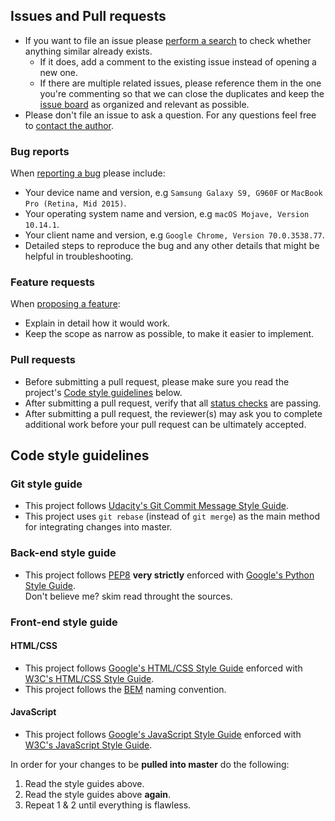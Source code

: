 ## Issues and Pull requests
- If you want to file an issue please [perform a search](https://github.com/mariusmucenicu/mind-games/issues) to check whether anything similar already exists.
  - If it does, add a comment to the existing issue instead of opening a new one.
  - If there are multiple related issues, please reference them in the one you're commenting so that we can close the duplicates and keep the [issue board](https://github.com/mariusmucenicu/mind-games/issues) as organized and relevant as possible.
- Please don't file an issue to ask a question. For any questions feel free to <a href="mailto:marius_mucenicu@yahoo.com">contact the author</a>.

### Bug reports
When [reporting a bug](https://github.com/mariusmucenicu/mind-games/issues) please include:
- Your device name and version, e.g `Samsung Galaxy S9, G960F` or `MacBook Pro (Retina, Mid 2015)`.
- Your operating system name and version, e.g `macOS Mojave, Version 10.14.1`.
- Your client name and version, e.g `Google Chrome, Version 70.0.3538.77`.
- Detailed steps to reproduce the bug and any other details that might be helpful in troubleshooting.

### Feature requests
When [proposing a feature](https://github.com/mariusmucenicu/mind-games/issues):
- Explain in detail how it would work.
- Keep the scope as narrow as possible, to make it easier to implement.

### Pull requests
- Before submitting a pull request, please make sure you read the project's [Code style guidelines](https://github.com/mariusmucenicu/mind-games/blob/master/docs/CONTRIBUTING.md#code-style-guidelines) below.
- After submitting a pull request, verify that all [status checks](https://help.github.com/articles/about-status-checks/) are passing.
- After submitting a pull request, the reviewer(s) may ask you to complete additional work before your pull request can be ultimately accepted.

## Code style guidelines

### Git style guide
+ This project follows [Udacity's Git Commit Message Style Guide](https://udacity.github.io/git-styleguide/).
+ This project uses `git rebase` (instead of `git merge`) as the main method for integrating changes into master.

### Back-end style guide
+ This project follows [PEP8](https://www.python.org/dev/peps/pep-0008/) **very strictly** enforced with [Google's Python Style Guide](https://github.com/google/styleguide/blob/gh-pages/pyguide.md).  
Don't believe me? skim read throught the sources.

### Front-end style guide

#### HTML/CSS
+ This project follows [Google's HTML/CSS Style Guide](https://google.github.io/styleguide/htmlcssguide.html) enforced with [W3C's HTML/CSS Style Guide](https://www.w3schools.com/html/html5_syntax.asp).
+ This project follows the [BEM](http://getbem.com/) naming convention.

#### JavaScript
+ This project follows [Google's JavaScript Style Guide](https://google.github.io/styleguide/jsguide.html) enforced with [W3C's JavaScript Style Guide](https://www.w3schools.com/js/js_conventions.asp).

In order for your changes to be **pulled into master** do the following:
1. Read the style guides above.
2. Read the style guides above **again**.
3. Repeat 1 & 2 until everything is flawless.

